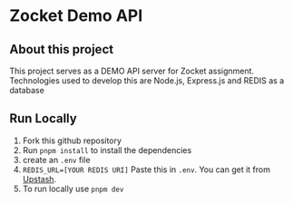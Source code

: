 # Zocket Demo API

## About this project

This project serves as a DEMO API server for Zocket assignment.
Technologies used to develop this are Node.js, Express.js and REDIS as a database

## Run Locally

1. Fork this github repository
2. Run `pnpm install` to install the dependencies
3. create an `.env` file
4. `REDIS_URL=[YOUR REDIS URI]`
   Paste this in `.env`. You can get it from [Upstash](https://upstash.com/).
5. To run locally use `pnpm dev`
